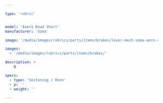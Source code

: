 ```yaml
---

type: 'rubric'


model: 'Aoero Road Short'
manufacturer: 'Soma'

image: '/media/images/rubrics/parts/items/brakes/lever-mech-soma-aero-road-short_1.jpg'

images:
  - '/media/images/rubrics/parts/items/brakes/'

description: >
    G

specs:
  - type: 'Seitenzug / Renn'
  - p: ''
  - weight: ''

---
```

